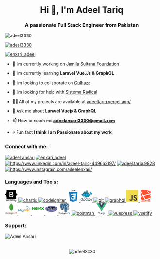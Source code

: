<h1 align="center">Hi 👋, I'm Adeel Tariq</h1>
<h3 align="center">A passionate Full Stack Engineer from Pakistan</h3>

<p align="left"> <img src="https://komarev.com/ghpvc/?username=adeel3330&label=Profile%20views&color=0e75b6&style=flat" alt="adeel3330" /> </p>

<p align="left"> <a href="https://github.com/ryo-ma/github-profile-trophy"><img src="https://github-profile-trophy.vercel.app/?username=adeel3330" alt="adeel3330" /></a> </p>

<p align="left"> <a href="https://twitter.com/enxari_adeel" target="blank"><img src="https://img.shields.io/twitter/follow/enxari_adeel?logo=twitter&style=for-the-badge" alt="enxari_adeel" /></a> </p>

- 🔭 I’m currently working on [Jamila Sultana Foundation](https://app.jsf.com.pk)

- 🌱 I’m currently learning **Laravel Vue.Js & GraphQL**

- 👯 I’m looking to collaborate on [Gulhaze](https://gulhaze.com)

- 🤝 I’m looking for help with [Sistema Radical](https://sistemaradical.com)

- 👨‍💻 All of my projects are available at [adeeltariq.vercel.app/](adeeltariq.vercel.app/)

- 💬 Ask me about **Laravel Vuejs & GraphQL**

- 📫 How to reach me **adeelansari3330@gmail.com**

- ⚡ Fun fact **I think I am Passionate about my work**

<h3 align="left">Connect with me:</h3>
<p align="left">
<a href="https://dev.to/adeelansari" target="blank"><img align="center" src="https://raw.githubusercontent.com/rahuldkjain/github-profile-readme-generator/master/src/images/icons/Social/devto.svg" alt="adeel ansari" height="30" width="40" /></a>
<a href="https://twitter.com/enxari_adeel" target="blank"><img align="center" src="https://raw.githubusercontent.com/rahuldkjain/github-profile-readme-generator/master/src/images/icons/Social/twitter.svg" alt="enxari_adeel" height="30" width="40" /></a>
<a href="https://linkedin.com/in/https://www.linkedin.com/in/adeel-tariq-4496a3197/" target="blank"><img align="center" src="https://raw.githubusercontent.com/rahuldkjain/github-profile-readme-generator/master/src/images/icons/Social/linked-in-alt.svg" alt="https://www.linkedin.com/in/adeel-tariq-4496a3197/" height="30" width="40" /></a>
<a href="https://fb.com/adeel.tariq.9828" target="blank"><img align="center" src="https://raw.githubusercontent.com/rahuldkjain/github-profile-readme-generator/master/src/images/icons/Social/facebook.svg" alt="adeel.tariq.9828" height="30" width="40" /></a>
<a href="https://instagram.com/https://www.instagram.com/adeelenxari/" target="blank"><img align="center" src="https://raw.githubusercontent.com/rahuldkjain/github-profile-readme-generator/master/src/images/icons/Social/instagram.svg" alt="https://www.instagram.com/adeelenxari/" height="30" width="40" /></a>
</p>

<h3 align="left">Languages and Tools:</h3>
<p align="left"> <a href="https://getbootstrap.com" target="_blank" rel="noreferrer"> <img src="https://raw.githubusercontent.com/devicons/devicon/master/icons/bootstrap/bootstrap-plain-wordmark.svg" alt="bootstrap" width="40" height="40"/> </a> <a href="https://www.chartjs.org" target="_blank" rel="noreferrer"> <img src="https://www.chartjs.org/media/logo-title.svg" alt="chartjs" width="40" height="40"/> </a> <a href="https://codeigniter.com" target="_blank" rel="noreferrer"> <img src="https://cdn.worldvectorlogo.com/logos/codeigniter.svg" alt="codeigniter" width="40" height="40"/> </a> <a href="https://www.w3schools.com/css/" target="_blank" rel="noreferrer"> <img src="https://raw.githubusercontent.com/devicons/devicon/master/icons/css3/css3-original-wordmark.svg" alt="css3" width="40" height="40"/> </a> <a href="https://www.docker.com/" target="_blank" rel="noreferrer"> <img src="https://raw.githubusercontent.com/devicons/devicon/master/icons/docker/docker-original-wordmark.svg" alt="docker" width="40" height="40"/> </a> <a href="https://git-scm.com/" target="_blank" rel="noreferrer"> <img src="https://www.vectorlogo.zone/logos/git-scm/git-scm-icon.svg" alt="git" width="40" height="40"/> </a> <a href="https://graphql.org" target="_blank" rel="noreferrer"> <img src="https://www.vectorlogo.zone/logos/graphql/graphql-icon.svg" alt="graphql" width="40" height="40"/> </a> <a href="https://developer.mozilla.org/en-US/docs/Web/JavaScript" target="_blank" rel="noreferrer"> <img src="https://raw.githubusercontent.com/devicons/devicon/master/icons/javascript/javascript-original.svg" alt="javascript" width="40" height="40"/> </a> <a href="https://laravel.com/" target="_blank" rel="noreferrer"> <img src="https://raw.githubusercontent.com/devicons/devicon/master/icons/laravel/laravel-plain-wordmark.svg" alt="laravel" width="40" height="40"/> </a> <a href="https://www.mongodb.com/" target="_blank" rel="noreferrer"> <img src="https://raw.githubusercontent.com/devicons/devicon/master/icons/mongodb/mongodb-original-wordmark.svg" alt="mongodb" width="40" height="40"/> </a> <a href="https://www.mysql.com/" target="_blank" rel="noreferrer"> <img src="https://raw.githubusercontent.com/devicons/devicon/master/icons/mysql/mysql-original-wordmark.svg" alt="mysql" width="40" height="40"/> </a> <a href="https://www.nginx.com" target="_blank" rel="noreferrer"> <img src="https://raw.githubusercontent.com/devicons/devicon/master/icons/nginx/nginx-original.svg" alt="nginx" width="40" height="40"/> </a> <a href="https://www.php.net" target="_blank" rel="noreferrer"> <img src="https://raw.githubusercontent.com/devicons/devicon/master/icons/php/php-original.svg" alt="php" width="40" height="40"/> </a> <a href="https://www.postgresql.org" target="_blank" rel="noreferrer"> <img src="https://raw.githubusercontent.com/devicons/devicon/master/icons/postgresql/postgresql-original-wordmark.svg" alt="postgresql" width="40" height="40"/> </a> <a href="https://postman.com" target="_blank" rel="noreferrer"> <img src="https://www.vectorlogo.zone/logos/getpostman/getpostman-icon.svg" alt="postman" width="40" height="40"/> </a> <a href="https://vuejs.org/" target="_blank" rel="noreferrer"> <img src="https://raw.githubusercontent.com/devicons/devicon/master/icons/vuejs/vuejs-original-wordmark.svg" alt="vuejs" width="40" height="40"/> </a> <a href="https://vuepress.vuejs.org/" target="_blank" rel="noreferrer"> <img src="https://raw.githubusercontent.com/AliasIO/wappalyzer/master/src/drivers/webextension/images/icons/VuePress.svg" alt="vuepress" width="40" height="40"/> </a> <a href="https://vuetifyjs.com/en/" target="_blank" rel="noreferrer"> <img src="https://bestofjs.org/logos/vuetify.svg" alt="vuetify" width="40" height="40"/> </a> </p>

<h3 align="left">Support:</h3>
<p><a href="https://www.buymeacoffee.com/Adeelansari"> <img align="left" src="https://cdn.buymeacoffee.com/buttons/v2/default-yellow.png" height="50" width="210" alt="Adeel Ansari" /></a></p><br><br>

<p><img align="center" src="https://github-readme-stats.vercel.app/api/top-langs?username=adeel3330&show_icons=true&locale=en&layout=compact" alt="adeel3330" /></p>
